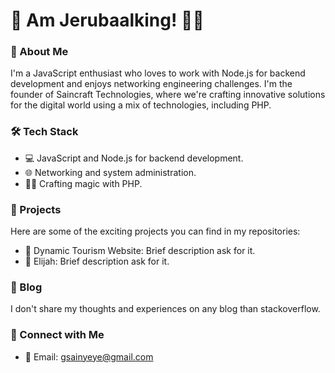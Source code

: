 # 👋 Am Jerubaalking! 👨‍💻

### 🚀 About Me
I'm a JavaScript enthusiast who loves to work with Node.js for backend development and enjoys networking engineering challenges. I'm the founder of Saincraft Technologies, where we're crafting innovative solutions for the digital world using a mix of technologies, including PHP.

### 🛠️ Tech Stack
- 💻 JavaScript and Node.js for backend development.
- 🌐 Networking and system administration.
- 🧙‍♂️ Crafting magic with PHP.

### 💼 Projects
Here are some of the exciting projects you can find in my repositories:
- 📁 Dynamic Tourism Website: Brief description ask for it.
- 📁 Elijah: Brief description ask for it.

### 📝 Blog
I don't share my thoughts and experiences on any blog than stackoverflow.

### 🤝 Connect with Me
- 📧 Email: gsainyeye@gmail.com
